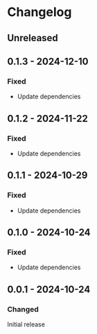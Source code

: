 # Changelog

## Unreleased

## 0.1.3 - 2024-12-10

### Fixed

- Update dependencies

## 0.1.2 - 2024-11-22

### Fixed

- Update dependencies

## 0.1.1 - 2024-10-29

### Fixed

- Update dependencies

## 0.1.0 - 2024-10-24

### Fixed

- Update dependencies

## 0.0.1 - 2024-10-24

### Changed

Initial release
